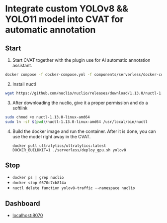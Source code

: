 # Integrate custom YOLOv8 && YOLO11 model into CVAT for automatic annotation

## Start

1. Start CVAT together with the plugin use for AI automatic annotation assistant.

```bash
docker compose -f docker-compose.yml -f components/serverless/docker-compose.serverless.yml up -d
```

2. Install nuctl

```bash
wget https://github.com/nuclio/nuclio/releases/download/1.13.0/nuctl-1.13.0-linux-amd64
```

3. After downloading the nuclio, give it a proper permission and do a softlink

```bash
sudo chmod +x nuctl-1.13.0-linux-amd64
sudo ln -sf $(pwd)/nuctl-1.13.0-linux-amd64 /usr/local/bin/nuctl
```

4. Build the docker image and run the container. After it is done, you can use the model right away in the CVAT.
   ```
   docker pull ultralytics/ultralytics:latest
   DOCKER_BUILDKIT=1 ./serverless/deploy_gpu.sh yolov8
   ```

## Stop

- `docker ps | grep nuclio`
- `docker stop 0570c7cb814a`
- `nuctl delete function yolov8-traffic --namespace nuclio`

## Dashboard

- [localhost:8070](http://localhost:8070)
